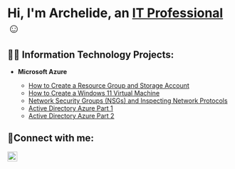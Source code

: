 <h1>Hi, I'm Archelide, an <a href="https://www.linkedin.com/in/archelide-pierre-jeune">IT Professional</a>☺</h1>

<h2>👨‍💻 Information Technology Projects:</h2>


- <b>Microsoft Azure</b>

  - [How to Create a Resource Group and Storage Account](https://github.com/Archie735/resource-group-storage-container)
  - [How to Create a Windows 11 Virtual Machine](https://github.com/Archie735/How-to-Create-a-Windows-11-Virtual-Machine/blob/main/README.md)
  - [Network Security Groups (NSGs) and Inspecting Network Protocols](https://github.com/Archie735/NSG-and-Inspecting-Protocols)
  - [Active Directory Azure Part 1](https://github.com/Archie735/Active-Directory-AZURE-Part-1)
  - [Active Directory Azure Part 2](https://github.com/Archie735/Active-Directory-AZURE-Part-2)
  


<h2>🤳Connect with me:</h2>


[<img align="left" alt="Josh | LinkedIn" width="22px" src="https://cdn.jsdelivr.net/npm/simple-icons@v3/icons/linkedin.svg" />][linkedin]



[linkedin]:https://www.linkedin.com/in/archelide-pierre-jeune
